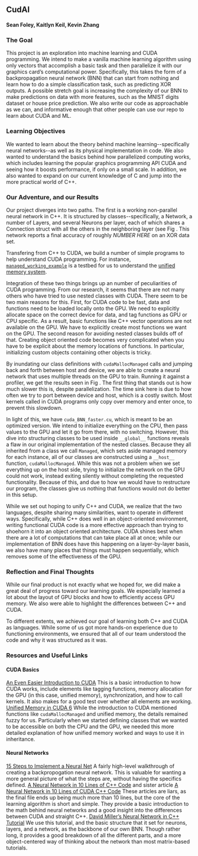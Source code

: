 ## CudAI

#### Sean Foley, Kaitlyn Keil, Kevin Zhang

### The Goal
This project is an exploration into machine learning and CUDA programming. We intend to make a vanilla machine learning algorithm using only vectors that accomplish a basic task and then parallelize it with our graphics card’s computational power. Specifically, this takes the form of a backpropagation neural network (BNN) that can start from nothing and learn how to do a simple classification task, such as predicting XOR outputs. A possible stretch goal is increasing the complexity of our BNN to make predictions on data with more features, such as the MNIST digits dataset or house price prediction. We also write our code as approachable as we can, and informative enough that other people can use our repo to learn about CUDA and ML.

### Learning Objectives
We wanted to learn about the theory behind machine learning--specifically neural networks--as well as its physical implementation in code. We also wanted to understand the basics behind how parallelized computing works, which includes learning the popular graphics programming API CUDA and seeing how it boosts performance, if only on a small scale. In addition, we also wanted to expand on our current knowledge of C and jump into the more practical world of C++.

### Our Adventure, and our Results
Our project diverges into two paths. The first is a working non-parallel neural network in C++. It is structured by classes--specifically, a Network, a number of Layers, and several Neurons per layer, each of which shares a Connection struct with all the others in the neighboring layer (see Fig <INSERT FIG NUMBER HERE for diagram>. This network reports a  final accuracy of roughly *NUMBER HERE* on an XOR data set.
  
Transfering from C++ to CUDA, we build a number of simple programs to help understand CUDA programming. For instance, [`managed_working_example`](https://github.com/kzhang8850/SoftSysCudAI/blob/master/managed_working_example.cu) is a testbed for us to understand the [unified memory system](https://devblogs.nvidia.com/unified-memory-in-cuda-6/).

Integration of these two things brings up an number of peculiarities of CUDA programming. From our research, it seems that there are not many others who have tried to use nested classes with CUDA. There seem to be two main reasons for this. First, for CUDA code to be fast, data and functions need to be loaded locally onto the GPU. We need to explicitly allocate space on the correct device for data, and tag functions as GPU or CPU specific. As a result, basic functions like C++ vector operations are not available on the GPU. We have to explicitly create most functions we want on the GPU. The second reason for avoiding nested classes builds off of that. Creating object oriented code becomes very complicated when you have to be explicit about the memory locations of functions. In particular, initializing custom objects containing other objects is tricky.

By inundating our class definitions with `cudaMallocManaged` calls and jumping back and forth between host and device, we are able to create a neural network that uses multiple threads on the GPU to train. Running it against a profiler, we get the results seen in Fig <INSERT RESULTS FIGURE NUMBER HERE>. The first thing that stands out is how much slower this is, despite parallelization. The time sink here is due to how often we try to port between device and host, which is a costly switch. Most kernels called in CUDA programs only copy over memory and enter once, to prevent this slowdown.

In light of this, we have `cuda_BNN_faster.cu`, which is meant to be an optimized version. We intend to initialize everything on the CPU, then pass values to the GPU and let it go from there, with no switching. However, this dive into structuring classes to be used inside `__global__` functions reveals a flaw in our original implementation of the nested classes. Because they all inherited from a class we call `Managed`, which sets aside managed memory for each instance, all of our classes are constructed using a `__host__` function, `cudaMallocManaged`. While this was not a problem when we set everything up on the host side, trying to initialize the network on the GPU could not work, instead exiting silently without completing the requested functionality. Because of this, and due to how we would have to restructure our program, the classes give us nothing that functions would not do better in this setup. 

While we set out hoping to unify C++ and CUDA, we realize that the two languages, despite sharing many similarities, want to operate in different ways. Specifically, while C++ does well in an object-oriented environment, writing functional CUDA code is a more effective approach than trying to shoehorn it into an object oriented architecture. CUDA shines best when there are a lot of computations that can take place all at once; while our implementation of BNN does have this happening on a layer-by-layer basis, we also have many places that things must happen sequentially, which removes some of the effectiveness of the GPU.


### Reflection and Final Thoughts
While our final product is not exactly what we hoped for, we did make a great deal of progress toward our learning goals. We especially learned a lot about the layout of GPU blocks and how to efficiently access GPU memory. We also were able to highlight the differences between C++ and CUDA.

To different extents, we achieved our goal of learning both C++ and CUDA as languages. While some of us got more hands-on experience due to functioning environments, we ensured that all of our team understood the code and why it was structured as it was.

### Resources and Useful Links
#### CUDA Basics
[An Even Easier Introduction to CUDA](https://devblogs.nvidia.com/even-easier-introduction-cuda/) This is a basic introduction to how CUDA works, include elements like tagging functions, memory allocation for the GPU (in this case, unified memory), synchronization, and how to call kernels. It also makes for a good test over whether all elements are working.
[Unified Memory in CUDA 6](https://devblogs.nvidia.com/unified-memory-in-cuda-6/) While the introduction to CUDA mentioned functions like `cudaMallocManaged` and unified memory, the details remained fuzzy for us. Particularly when we started defining classes that we wanted to be accessible on both the CPU and the GPU, we needed this more detailed explanation of how unified memory worked and ways to use it in inheritance.
 
#### Neural Networks
[15 Steps to Implement a Neural Net](http://code-spot.co.za/2009/10/08/15-steps-to-implemented-a-neural-net/) A fairly high-level walkthrough of creating a backpropogation neural network. This is valuable for wanting a more general picture of what the steps are, without having the specifics defined.
[A Neural Network in 10 Lines of C++ Code](https://cognitivedemons.wordpress.com/2017/07/06/a-neural-network-in-10-lines-of-c-code/) and sister article [A Neural Network in 10 Lines of CUDA C++ Code](https://cognitivedemons.wordpress.com/2017/09/02/a-neural-network-in-10-lines-of-cuda-c-code/) These articles are liars, as the final file ends up being much more than 10 lines, but the core of the learning algorithm is short and simple. They provide a basic introduction to the math behind neural networks and a good insight into the differences between CUDA and straight C++.
[David Miller’s Neural Network in C++ Tutorial](https://vimeo.com/19569529) We use this tutorial, and the basic structure that it set for neurons, layers, and a network, as the backbone of our own BNN. Though rather long, it provides a good breakdown of all the different parts, and a more object-centered way of thinking about the network than most matrix-based tutorials.
